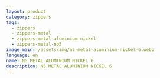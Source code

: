 ```yaml
---
layout: product
category: zippers
tags:
  - zippers
  - zippers-metal
  - zippers-metal-aluminium-nickel
  - zippers-metal-no5
image_main: /assets/img/n5-metal-aluminium-nickel-6.webp
language: en
name: N5 METAL ALUMINIUM NICKEL 6
description: N5 METAL ALUMINIUM NICKEL 6
---
```

